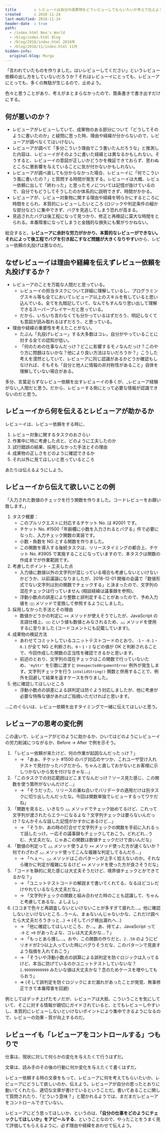 ```yaml
---
title        : レビューイは自分の成果物をどうレビューしてもらいたいか考えて伝えよう
created      : 2018-11-24
last-modified: 2018-11-24
header-date  : true
path:
  - /index.html Neo's World
  - /blog/index.html Blog
  - /blog/2018/index.html 2018年
  - /blog/2018/11/index.html 11月
hidden-info:
  original-blog: Murga
---
```


「言われていたものを作りました。はいレビューしてください」というレビュー依頼の出し方をしていないだろうか？それはレビューイにとっても、レビューアにとっても、多くの無駄が生じるので、止めよう。

色々と思うことがあり、考えがまとまらなかったので、箇条書きで書き出すだけにする。

## 何が悪いのか？

- レビューアがレビューしていて、成果物のある部分について「どうしてそのように書いたのか」と疑問に思った時、理由や経緯が分からないので、レビューアが調べなくてはいけない。
- レビューアが調べて「多分こういう理由でこう書いたんだろうな」と推測した内容は、レビューイがそのように書いた経緯とは異なるかもしれない。そうすると、レビューイの意図が正しいかどうかを検証できておらず、思わぬところに悪影響を与えていることに気が付かないかもしれない。
- レビューアが調べ直しても分からなかった場合、レビューイに「何でこういう風に書いたの？」と質問する時間が発生する。レビューイは大概、レビュー依頼に出して「終わった」と思ったモノについては記憶が抜けているので、自分でもどうしてそうしたのか体系的に説明できず、時間がかかる。
- レビューアが、レビュー対象物に関する理由や経緯を明らかにするところに時間をとられ、本質的にレビューしたいところ (ロジックや判定条件の細かな部分など) に集中できず、バグを見逃してしまう恐れが高まる。
- 見逃されたバグは後工程になって見つかり、修正と再検証に莫大な時間をとられる。本番障害になってしまうと金銭的な損失にも繋がりかねない。

総合すると、**レビューアに余計な労力がかかり、本質的なレビューができない。それによって後工程でバグを引き起こすなど問題が大きくなりやすい**から、レビュー依頼の丸投げは悪なのだ。

## なぜレビューイは理由や経緯を伝えずレビュー依頼を丸投げするか？

- レビューアのことを万能な人間だと思っている。
  - レビューイの担当タスクについて詳細に理解しているし、プログラミングスキル等も全てにおいてレビューア以上のスキルを有していると思い込んでいる。全てを丸暗記していて、なんでもすんなり思い出して理解できるスーパープレイヤーだと思っている。
  - だから、いちいち言わなくても分かっているはずだろう、明記しなくても意図が読み取れるはずだろう、と思っている。
- 理由や経緯の重要性を考えたことがない。
  - たぶん「丸投げレビュー」する大多数はコレ。自分がやっていることに対する全ての認知が低い。
  - 「何のための仕事なんだっけ？どこに影響するモノなんだっけ？このやり方に問題はないかな？他により良い方法はないだろうか？」こうした考えを漠然としていて、レビューアに同じ認識があるかどうか確認もしなければ、そもそも「自分と他人に情報の非対称性があること」自体を理解していない場合がある。

多分、言葉足らずなレビュー依頼を出すレビューイの多くが、_レビューア経験がない_人間だと思う。だから、レビューする側にとって必要な情報が認識できないのだと思う。

## レビューイから何を伝えるとレビューアが助かるか

レビューイは、レビュー依頼をする時に、

1. レビュー対象に関するタスクのおさらい
2. 作業中に特に考慮した点と、どのように工夫したのか
3. 試行錯誤の結果、採用しなかった手法とその理由
4. 成果物の正しさをどのように確認できるか
5. それ以外に見てほしいと思っているところ

あたりは伝えるようにしよう。

## レビューイから伝えて欲しいことの例

「入力された数値のチェックを行う関数を作りました。コードレビューをお願い致します。」

1. タスク概要：
    - このプルリクエストに対応するチケット No. は #2001 です。
    - チケット No. #1500「年齢欄に小数を入力されるとバグる」件で必要になった、入力チェック関数の実装です。
    - 小数・負数を NG とする関数を作りました。
    - この関数を導入する後続タスクは、リリースタイミングの都合上、チケット No. #3905 で実施することになっていますので、本タスクは関数の作成までが作業範囲です。
2. 考慮したポイント・工夫した点
    - 入力値に数値以外の文字列が混じっている場合も考慮しないといけないかどうか、以前議論になりましたが、2018-12-01 開催の会議で「数値形式でない文字列は別の関数でチェックする」と決まったので、文字列の混在チェックは行っていません (相談経緯は議事録を参照)。
    - 浮動小数点の誤差により整数と誤判定することがあったので、予め入力値を `□□` メソッドで変換して参照するようにしました。
3. 採用しなかった手法とその理由
    - 数値かどうかの判定に `××` メソッドが使えそうでしたが、JavaScript の言語仕様上、`◯◯` という値も数値とみなされるため、`△△` メソッドを使用するに至りました (コードコメントにも記載しています)。
4. 成果物の検証方法
    - あわせてコミットしているユニットテストコードのとおり、`-1`・`-0.1`・`0.1` が全て NG と判断され、`0`・`1`・`2` などの値が OK と判断されることで、今回作成した関数の正当性を確認できるかと思います。
    - 前述のとおり、文字列の混在チェックはこの関数で行っていないため、`'myStr'` を引数に渡すと `UnexpectedArgumentError` 例外が発生します。文字列チェックを行う `isValidString()` 関数と併用することで、例外を回避して結果を返すケースを作りました。
5. 他に確認してほしいところ
    - 浮動小数点の誤差による誤判定は防ぐよう対応しましたが、他に考慮が必要な特殊な値があればご指摘いただければと思います。

…このぐらいは、レビュー依頼を出すタイミングで一緒に伝えてほしいと思う。

## レビューアの思考の変化例

この違いで、レビューアがどのように助かるか、ひいてはどのようにレビューイの労力削減につながるか、Before → After で例を示そう。

1. 「レビュー依頼が来たけど、何の作業が起因なんだったっけ？」
    - → 「あぁ、チケット #1500 のバグ対応のヤツか、これユーザ受け入れテストで見付かったバグだから、ちゃんと直しておかないとお客様に示しつかないから気を付けなきゃな…」
2. 「このタスクでの対応範囲はどこまでなんだっけ？ソース見た感じ、この関数を使う箇所がないんだけど…」
    - → 「そうだった、リリースの兼ね合いでバリデータの適用だけは別タスクに切り出したんだったな。今回は関数単独でレビューするってワケだね」
3. 「関数を見ると、いきなり `△△` メソッドでチェック始めてるけど、これって文字列が渡されたらエラーになるよな？文字列チェックは要らないんだっけ？なんかそんな話した記憶がかすかにあるけど…」
    - → 「そうか、あの時の打合せで文字列チェックの関数を手前に入れるって話したっけ。一応その議事録もチェックしておこう。どれどれ…うむ、大丈夫だな。じゃあこの関数は数値チェックだけで良いんだな」
4. 「数値の判定って `△△` メソッド使うより `××` メソッド使った方が速くないか？何でわざわざ `△△` メソッド使ってこんな複雑な判定してるんだろ…」
    - → 「へぇー、`△△` メソッドはこのパターンが上手く拾えないのか。それなら確かに判定が複雑になるけど `××` メソッドを使った方が良さそうだな」
5. 「コードを静的に見た感じは大丈夫そうだけど、境界値チェックとかできてるかな？」
    - → 「ユニットテストコードの解説まで書いてくれてる、なるほどコレだけやれているなら大丈夫だな。」
    - → 「文字列チェックの関数と組み合わせた時のことも認識して、ちゃんと考慮してあるな、よしよし」
6. (ココまで色々と再調査しないといけないことが多すぎて疲れた…。他に確認しないといけないところ…うーん、まぁないんじゃないかな、これだけ調べたら大丈夫だろうきっと…) → (そしてバグ検出漏れへ…)
    - → 「他に確認してほしいところ、か…。あ、待てよ、JavaScript って `-0` と `+0` があったよな、コレは大丈夫かな…？」
    - → 「もっとあら捜し…。おや、この関数の作りだと、`2..59` のようにピリオドが2つ以上入っていた時にバグりそうだな、このパターンで見直すよう指摘を入れておこう」
    - → 「そういや浮動小数点の誤算による誤判定を防ぐロジックは入ってるけど、本当に防げているのかユニットテストしていないな？`1.99999999999` みたいな値は大丈夫かな？念のためケースを増やしてもらおう」
    - ⇒ (そして誤判定を防ぐロジックにまだ漏れがあったことが発覚、無事修正できて本番障害を回避)

例としてはデッチ上げたモノだが、レビューアは大抵、こういうことを気にしていて、そこに対する情報が親切にガイドされていると、とてもレビューしやすいし、本質的にレビューしないといけないポイントにより集中できるようになるので、レビューの効果・質が向上するのだ。

## レビューイも「レビューアをコントロールする」つもりで

仕事は、現状に対して何らかの変化を与えたくて行うはずだ。

文章は、読み手のその後の行動に何か変化を与えたくて書くはずだ。

レビュー依頼する時の文章をもって、レビューアに何を考えてもらいたいか、レビューアにどうして欲しいのか、伝えよう。レビューアが自分の思ったとおりに動いてくれたら、適切な文章が書けているということだ。書いてあることに関して質問されたり、「どういう意味？」と聞かれるようでは、まだまだレビューアをコントロールできていない。

レビューアにどう思ってほしいか、というのは、**「自分の仕事をどのようにチェックしてほしいか」をアピールする**、ということなので、やったことをうまく見て評価してもらえるように、必ず理由や経緯をあわせて伝えよう。
